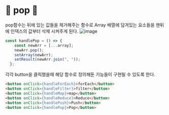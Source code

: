 # 🎃 pop 🎃
pop함수는 뒤에 있는 값들을 제거해주는 함수로 Array 배열에 담겨있는 요소들을 맨뒤에 인덱스의 값부터 삭제 시켜주게 된다.
![image](https://github.com/limhyerin/TIL/assets/70150896/cc3eefda-c682-4ad6-ac04-f351f95fe742)

```js
const handlePop = () => {
    const newArr = [...array];
    newArr.pop();
    setArray(newArr);
    setResult(newArr.join(", "));
  };
 ```

각각 button을 클릭했을때 해당 함수로 정의해둔 기능들이 구현될 수 있도록 한다.
```html
<button onClick={handleForEach}>forEach</button>
<button onClick={handleFilter}>filter</button>
<button onClick={handleMap}>map</button>
<button onClick={handleReduce}>Reduce</button>
<button onClick={handlePush}>Push</button>
<button onClick={handlePop}>Pop</button>
``` 
